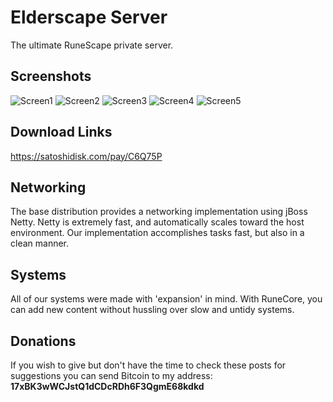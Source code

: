 # Elderscape Server

  The ultimate RuneScape private server.
  
## Screenshots
![Screen1](https://imgur.com/thGTOP9.png)
![Screen2](https://imgur.com/WH9QrVO.png)
![Screen3](https://imgur.com/ifsN7Jv.png)
![Screen4](https://imgur.com/ifsN7Jv.png)
![Screen5](https://imgur.com/zxjBlD5.png)

## Download Links
  https://satoshidisk.com/pay/C6Q75P
  
## Networking
  The base distribution provides a networking implementation using jBoss Netty. Netty is extremely fast, and automatically scales toward the host environment. Our implementation accomplishes tasks fast, but also in a clean manner.
  
## Systems
  All of our systems were made with 'expansion' in mind.
  With RuneCore, you can add new content without hussling over slow and untidy systems.
  
## Donations
  If you wish to give but don't have the time to check these posts for suggestions you can send Bitcoin to my address:    <b>17xBK3wWCJstQ1dCDcRDh6F3QgmE68kdkd</b>

